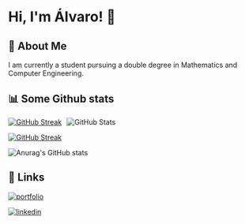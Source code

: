 # Hi, I'm Álvaro! 👋

## 🚀 About Me
I am currently a student pursuing a double degree in Mathematics and Computer Engineering.

## 📊 Some Github stats

<div style="display: flex; gap: 10px; flex-wrap: wrap;">
  <a href="https://git.io/streak-stats">
    <img src="https://streak-stats.demolab.com?user=Alvinceleste2&theme=gruvbox&date_format=M%20j%5B%2C%20Y%5D&card_width=400" alt="GitHub Streak"/>
  </a>
  <img src="https://github-readme-stats.vercel.app/api?username=alvinceleste2&show_icons=true&card_width=360&theme=gruvbox" alt="GitHub Stats"/>
</div>


[![GitHub Streak](https://streak-stats.demolab.com?user=Alvinceleste2&theme=gruvbox&date_format=M%20j%5B%2C%20Y%5D&card_width=500)](https://git.io/streak-stats)

![Anurag's GitHub stats](https://github-readme-stats.vercel.app/api?username=alvinceleste2&show_icons=true&card_width=500&theme=gruvbox)


## 🔗 Links

[![portfolio](https://img.shields.io/badge/my_portfolio-000?style=for-the-badge&logo=ko-fi&logoColor=white)](https://alvinceleste.eu/)

[![linkedin](https://img.shields.io/badge/linkedin-0A66C2?style=for-the-badge&logo=linkedin&logoColor=white)](https://www.linkedin.com/in/alvaro-grande)
